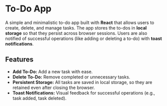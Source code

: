 # To-Do App

A simple and minimalistic to-do app built with **React** that allows users to create, delete, and manage tasks. The app stores the to-dos in **local storage** so that they persist across browser sessions. Users are also notified of successful operations (like adding or deleting a to-do) with **toast notifications**.

## Features

- **Add To-Do:** Add a new task with ease.
- **Delete To-Do:** Remove completed or unnecessary tasks.
- **Persistent Storage:** All tasks are saved in local storage, so they are retained even after closing the browser.
- **Toast Notifications:** Visual feedback for successful operations (e.g., task added, task deleted).
